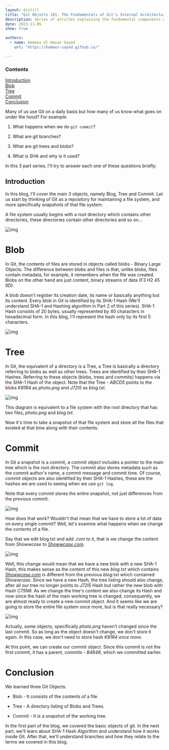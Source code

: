 ```yaml
---
layout: distill
title: "Git Objects 101: The Fundamentals of Git's Internal Architecture (Part 1 of 3)"
description: Series of articles explaining the fundamental components of Git
date: 2023-11-05
show: true

authors:
  - name: Hamees Ul Hasan Sayed
    url: "https://hamees-sayed.github.io/"

---
```

<d-contents>
  <nav class="l-text figcaption">
  <h3>Contents</h3>
    <div><a href="#heading-introduction">Introduction</a></div>
    <div><a href="#heading-blob">Blob</a></div>
    <div><a href="#heading-tree">Tree</a></div>
    <div><a href="#heading-commit">Commit</a></div>
    <div><a href="#heading-conclusion">Conclusion</a></div>
    <!-- <ul>
       <li><a href="#subsection">Subsection</a></li>
    </ul> -->
  </nav>
</d-contents>

<p>Many of us use Git on a daily basis but how many of us know what goes on under the hood? For example:</p>
<ol>
<li><p>What happens when we do <code>git commit</code>?</p>
</li>
<li><p>What are git branches?</p>
</li>
<li><p>What are git trees and blobs?</p>
</li>
<li><p>What is SHA and why is it used?</p>
</li>
</ol>
<p>In this 3 part series, I'll try to answer each one of these questions briefly.</p>
<h2 id="heading-introduction">Introduction</h2>
<p>In this blog, I'll cover the main 3 objects, namely Blog, Tree and Commit. Let us start by thinking of Git as a repository for maintaining a file system, and more specifically snapshots of that file system.</p>
<p>A file system usually begins with a root directory which contains other directories, these directories contain other directories and so on...</p>
<p><img loading="lazy" src="https://project-assets.showwcase.com/1065x/11561/1668869179559-verzeichnisstruktur-layer-example-1.png?type=webp" alt="img" /></p>
<h1 id="heading-blob">Blob</h1>
<p>In Git, the contents of files are stored in objects called blobs - Binary Large Objects. The difference between blobs and files is that, unlike blobs, files contain metadata, for example, it remembers when the file was created. Blobs on the other hand are just content, binary streams of data (F3 H2 45 9D).</p>
<p>A blob doesn't register its creation date, its name or basically anything but its content. Every blob in Git is identified by its SHA-1 Hash (We'll understand SHA-1 and Hashing algorithm in Part 2 of this series). SHA-1 Hash consists of 20 bytes, usually represented by 40 characters in hexadecimal form. In this blog, I'll represent the hash only by its first 5 characters.</p>
<p><img loading="lazy" src="https://project-assets.showwcase.com/1065x/11561/1668871542638-Screenshot%2520from%25202022-11-19%252020-55-27.png?type=webp" alt="img" /></p>
<h1 id="heading-tree">Tree</h1>
<p>In Git, the equivalent of a directory is a Tree, a Tree is basically a directory referring to blobs as well as other trees. Trees are identified by their SHA-1 Hashes. Referring to these objects (blobs, trees and commits) happens via the SHA-1 Hash of the object. Note that the Tree - <em>ABCD5</em> points to the blobs <em>K81R4</em> as <em>photo.png and J72I5</em> as <em>blog.txt.</em></p>
<p><img loading="lazy" src="https://project-assets.showwcase.com/1065x/11561/1668871592271-Screenshot%2520from%25202022-11-19%252020-56-19.png?type=webp" alt="img" /></p>
<p>This diagram is equivalent to a file system with the root directory that has two files, <em>photo.png</em> and <em>blog.txt.</em></p>
<p>Now it's time to take a snapshot of that file system and store all the files that existed at that time along with their contents.</p>
<h1 id="heading-commit">Commit</h1>
<p>In Git a snapshot is a commit, a commit object includes a pointer to the main tree which is the root directory. The commit also stores metadata such as the commit author's name, a commit message and commit time. Of course, commit objects are also identified by their SHA-1 Hashes, these are the hashes we are used to seeing when we use <code>git log</code>.</p>
<p>Note that every commit stores the entire snapshot, not just differences from the previous commit.</p>
<p><img loading="lazy" src="https://project-assets.showwcase.com/1065x/11561/1668872306616-Screenshot%2520from%25202022-11-19%252021-08-19.png?type=webp" alt="img" /></p>
<p>How does that work? Wouldn't that mean that we have to store a lot of data on every single commit? Well, let's examine what happens when we change the contents of a file.</p>
<p>Say that we edit blog.txt and add <em>.com</em> to it, that is we change the content from <em>Showwcase</em> to <a target="_blank" href="http://Showwcase.com"><em><a href="http://Showwcase.com" class="autolinkedURL autolinkedURL-url" target="_blank">Showwcase.com</a></em></a><em>.</em></p>
<p><img loading="lazy" src="https://project-assets.showwcase.com/1065x/11561/1668873101306-Screenshot%2520from%25202022-11-19%252021-21-14.png?type=webp" alt="img" /></p>
<p>Well, this change would mean that we have a new blob with a new SHA-1 Hash, this makes sense as the content of this new <em>blog.txt</em> which contains <a target="_blank" href="http://Showwcase.com"><em><a href="http://Showwcase.com" class="autolinkedURL autolinkedURL-url" target="_blank">Showwcase.com</a></em></a> is different from the previous <em>blog.txt</em> which contained <em>Showwcase</em>. Since we have a new Hash, the tree listing should also change, after all our tree no longer points to <em>J72I5</em> Hash but rather the new blob with Hash <em>C75N6.</em> As we change the tree's content we also change its Hash and now since the hash of the main working tree is changed, consequently, we are almost ready to create a new commit object. And it seems like we are going to store the entire file system once more, but is that really necessary?</p>
<p><img loading="lazy" src="https://project-assets.showwcase.com/1065x/11561/1668872575348-Screenshot%2520from%25202022-11-19%252021-12-42.png?type=webp" alt="img" /></p>
<p>Actually, some objects, specifically <em>photo.png</em> haven't changed since the last commit. So as long as the object doesn't change, we don't store it again. In this case, we don't need to store hash <em>K81R4 once more.</em></p>
<p>At this point, we can create our commit object. Since this commit is not the first commit, it has a parent, <em>commits - B4848</em>, which we committed earlier.</p>
<h1 id="heading-conclusion">Conclusion</h1>
<p>We learned three Git Objects:</p>
<ul>
<li><p>Blob - It consists of the contents of a file.</p>
</li>
<li><p>Tree - A directory listing of Blobs and Trees.</p>
</li>
<li><p>Commit - It is a snapshot of the working tree.</p>
</li>
</ul>
<p>In the first part of the blog, we covered the basic objects of git. In the next part, we'll learn about SHA-1 Hash Algorithm and understand how it works inside Git. After that, we'll understand branches and how they relate to the terms we covered in this blog.</p>